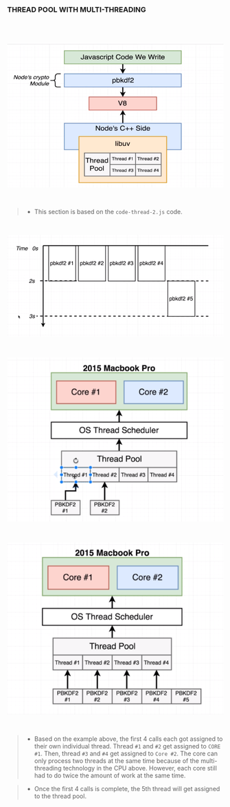 ### THREAD POOL WITH MULTI-THREADING
#

<br />

![Thread Pool Behind The Scene](./images/image-crypto-behind-the-scene.png)

<br />

> - This section is based on the `code-thread-2.js` code.

<br />

![Thread Pool Behind the Scene 2](./images/image-thread-pool-behind-the-scene.png)

<br />

![Thread Pool Behind the Scene 3](./images/image-thread-pool-behind-the-scene-2.png)

<br />

![Thread Pool Behind the Scene 4](./images/image-thread-pool-behind-the-scene-3.png)

<br />

> - Based on the example above, the first 4 calls each got assigned to their own
    individual thread. Thread `#1` and `#2` get assigned to `CORE #1`. Then,
    thread `#3` and `#4` get assigned to `Core #2`. The core can only process
    two threads at the same time because of the multi-threading technology in the
    CPU above. However, each core still had to do twice the amount of work at the
    same time.

> - Once the first 4 calls is complete, the 5th thread will get assigned to the
    thread pool.

